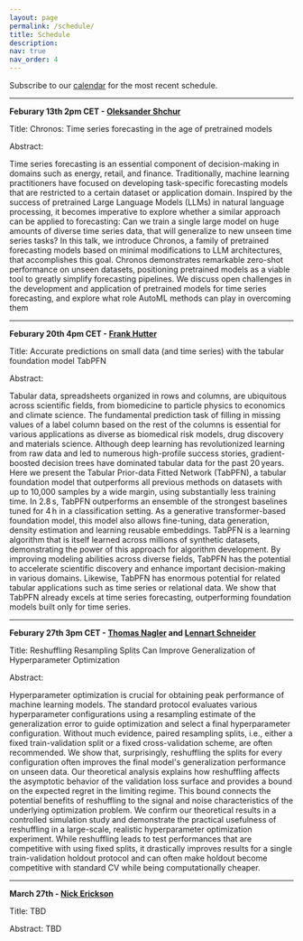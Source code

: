```yaml
---
layout: page
permalink: /schedule/
title: Schedule
description: 
nav: true
nav_order: 4
---
```



Subscribe to our [calendar](https://calendar.google.com/calendar/u/2?cid=YXV0b21sc2VtaW5hckBnbWFpbC5jb20) for the most recent schedule.

---------

**Feburary 13th 2pm CET - [Oleksander Shchur](https://shchur.github.io/)**

Title: Chronos: Time series forecasting in the age of pretrained models

Abstract: 

Time series forecasting is an essential component of decision-making in domains such as energy, retail, and finance. Traditionally, machine learning practitioners have focused on developing task-specific forecasting models that are restricted to a certain dataset or application domain. Inspired by the success of pretrained Large Language Models (LLMs) in natural language processing, it becomes imperative to explore whether a similar approach can be applied to forecasting: Can we train a single large model on huge amounts of diverse time series data, that will generalize to new unseen time series tasks? In this talk, we introduce Chronos, a family of pretrained forecasting models based on minimal modifications to LLM architectures, that accomplishes this goal. Chronos demonstrates remarkable zero-shot performance on unseen datasets, positioning pretrained models as a viable tool to greatly simplify forecasting pipelines. We discuss open challenges in the development and application of pretrained models for time series forecasting, and explore what role AutoML methods can play in overcoming them




---------

**Feburary 20th 4pm CET - [Frank Hutter](https://ml.informatik.uni-freiburg.de/profile/hutter/)**

Title: Accurate predictions on small data (and time series) with the tabular foundation model TabPFN

Abstract: 

Tabular data, spreadsheets organized in rows and columns, are ubiquitous across scientific fields, from biomedicine to particle physics to economics and climate science. The fundamental prediction task of filling in missing values of a label column based on the rest of the columns is essential for various applications as diverse as biomedical risk models, drug discovery and materials science. Although deep learning has revolutionized learning from raw data and led to numerous high-profile success stories, gradient-boosted decision trees have dominated tabular data for the past 20 years. Here we present the Tabular Prior-data Fitted Network (TabPFN), a tabular foundation model that outperforms all previous methods on datasets with up to 10,000 samples by a wide margin, using substantially less training time. In 2.8 s, TabPFN outperforms an ensemble of the strongest baselines tuned for 4 h in a classification setting. As a generative transformer-based foundation model, this model also allows fine-tuning, data generation, density estimation and learning reusable embeddings. TabPFN is a learning algorithm that is itself learned across millions of synthetic datasets, demonstrating the power of this approach for algorithm development. By improving modeling abilities across diverse fields, TabPFN has the potential to accelerate scientific discovery and enhance important decision-making in various domains. Likewise, TabPFN has enormous potential for related tabular applications such as time series or relational data. We show that TabPFN already excels at time series forecasting, outperforming foundation models built only for time series. 

---------

**Feburary 27th 3pm CET - [Thomas Nagler](https://tnagler.github.io/) and [Lennart Schneider](https://www.slds.stat.uni-muenchen.de/people/schneider/)**

Title: Reshuffling Resampling Splits Can Improve Generalization of Hyperparameter Optimization

Abstract: 

Hyperparameter optimization is crucial for obtaining peak performance of machine learning models.
The standard protocol evaluates various hyperparameter configurations using a resampling estimate of the generalization error to guide optimization and select a final hyperparameter configuration.
Without much evidence, paired resampling splits, i.e., either a fixed train-validation split or a fixed cross-validation scheme, are often recommended.
We show that, surprisingly, reshuffling the splits for every configuration often improves the final model's generalization performance on unseen data.
Our theoretical analysis explains how reshuffling affects the asymptotic behavior of the validation loss surface and provides a bound on the expected regret in the limiting regime.
This bound connects the potential benefits of reshuffling to the signal and noise characteristics of the underlying optimization problem.
We confirm our theoretical results in a controlled simulation study and demonstrate the practical usefulness of reshuffling in a large-scale, realistic hyperparameter optimization experiment.
While reshuffling leads to test performances that are competitive with using fixed splits, it drastically improves results for a single train-validation holdout protocol and can often make holdout become competitive with standard CV while being computationally cheaper.

---------

**March 27th - [Nick Erickson](https://scholar.google.com/citations?user=I0nj-TcAAAAJ&hl=en)**

Title: TBD

Abstract: TBD



